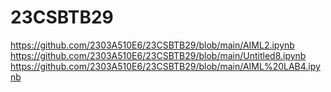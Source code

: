# 23CSBTB29
https://github.com/2303A510E6/23CSBTB29/blob/main/AIML2.ipynb
https://github.com/2303A510E6/23CSBTB29/blob/main/Untitled8.ipynb
https://github.com/2303A510E6/23CSBTB29/blob/main/AIML%20LAB4.ipynb

